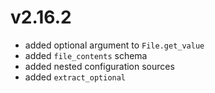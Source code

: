 # v2.16.2

* added optional argument to `File.get_value`
* added `file_contents` schema 
* added nested configuration sources
* added `extract_optional`
